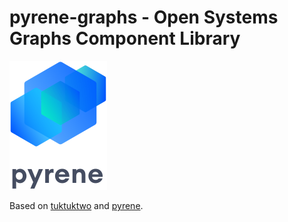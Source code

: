 # pyrene-graphs - Open Systems Graphs Component Library

[![pyrene](../.storybook/pyrene-logo.svg)](https://open-ch.github.io/pyrene/)

Based on [tuktuktwo](../tuktuktwo) and [pyrene](../pyrene).
